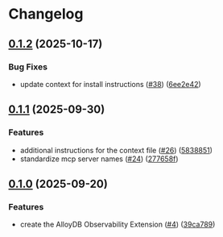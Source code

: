 # Changelog

## [0.1.2](https://github.com/gemini-cli-extensions/alloydb-observability/compare/0.1.1...0.1.2) (2025-10-17)


### Bug Fixes

* update context for install instructions ([#38](https://github.com/gemini-cli-extensions/alloydb-observability/issues/38)) ([6ee2e42](https://github.com/gemini-cli-extensions/alloydb-observability/commit/6ee2e422edef47ceaa720f63281121fe0b58cab5))

## [0.1.1](https://github.com/gemini-cli-extensions/alloydb-observability/compare/0.1.0...0.1.1) (2025-09-30)


### Features

* additional instructions for the context file ([#26](https://github.com/gemini-cli-extensions/alloydb-observability/issues/26)) ([5838851](https://github.com/gemini-cli-extensions/alloydb-observability/commit/5838851312550c0a161ce8c1570e7127ab8983d0))
* standardize mcp server names ([#24](https://github.com/gemini-cli-extensions/alloydb-observability/issues/24)) ([277658f](https://github.com/gemini-cli-extensions/alloydb-observability/commit/277658ffc41a314be5e39ba8f5b0393ddd49044e))

## [0.1.0](https://github.com/gemini-cli-extensions/alloydb-observability/compare/0.1.0...0.1.0) (2025-09-20)


### Features

* create the AlloyDB Observability Extension ([#4](https://github.com/gemini-cli-extensions/alloydb-observability/issues/4)) ([39ca789](https://github.com/gemini-cli-extensions/alloydb-observability/commit/39ca7898e5589b44cc21e7ad59cbc185f8453ddf))
